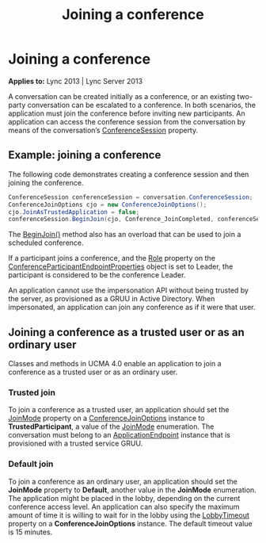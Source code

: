 ﻿---
title: Joining a conference
TOCTitle: Joining a conference
ms:assetid: ff8f9269-c9b8-4030-9ef3-081f7ae79ba5
ms:mtpsurl: https://msdn.microsoft.com/library/Dn465994(v=office.15)
ms:contentKeyID: 57102881
ms.date: 07/25/2014
mtps_version: v=office.15
dev_langs:
- csharp
---

# Joining a conference


**Applies to:** Lync 2013 | Lync Server 2013

A conversation can be created initially as a conference, or an existing two-party conversation can be escalated to a conference. In both scenarios, the application must join the conference before inviting new participants. An application can access the conference session from the conversation by means of the conversation’s [ConferenceSession](https://msdn.microsoft.com/library/hh381097\(v=office.15\)) property.

## Example: joining a conference

The following code demonstrates creating a conference session and then joining the conference.

```csharp
ConferenceSession conferenceSession = conversation.ConferenceSession;
ConferenceJoinOptions cjo = new ConferenceJoinOptions();
cjo.JoinAsTrustedApplication = false;
conferenceSession.BeginJoin(cjo, Conference_JoinCompleted, conferenceSession);
```

The [BeginJoin()](https://msdn.microsoft.com/library/hh349641\(v=office.15\)) method also has an overload that can be used to join a scheduled conference.

If a participant joins a conference, and the [Role](https://msdn.microsoft.com/library/hh385044\(v=office.15\)) property on the [ConferenceParticipantEndpointProperties](https://msdn.microsoft.com/library/hh384773\(v=office.15\)) object is set to Leader, the participant is considered to be the conference Leader.

An application cannot use the impersonation API without being trusted by the server, as provisioned as a GRUU in Active Directory. When impersonated, an application can join any conference as if it were that user.

## Joining a conference as a trusted user or as an ordinary user

Classes and methods in UCMA 4.0 enable an application to join a conference as a trusted user or as an ordinary user.

### Trusted join

To join a conference as a trusted user, an application should set the [JoinMode](https://msdn.microsoft.com/library/hh384536\(v=office.15\)) property on a [ConferenceJoinOptions](https://msdn.microsoft.com/library/hh385064\(v=office.15\)) instance to **TrustedParticipant**, a value of the [JoinMode](https://msdn.microsoft.com/library/hh381559\(v=office.15\)) enumeration. The conversation must belong to an [ApplicationEndpoint](https://msdn.microsoft.com/library/hh384825\(v=office.15\)) instance that is provisioned with a trusted service GRUU.

### Default join

To join a conference as an ordinary user, an application should set the **JoinMode** property to **Default**, another value in the **JoinMode** enumeration. The application might be placed in the lobby, depending on the current conference access level. An application can also specify the maximum amount of time it is willing to wait for in the lobby using the [LobbyTimeout](https://msdn.microsoft.com/library/hh349095\(v=office.15\)) property on a **ConferenceJoinOptions** instance. The default timeout value is 15 minutes.

